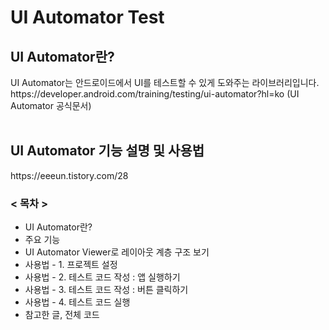 <h1>UI Automator Test</h1>
<h2>UI Automator란?</h2>
UI Automator는 안드로이드에서 UI를 테스트할 수 있게 도와주는 라이브러리입니다.<br>
https://developer.android.com/training/testing/ui-automator?hl=ko (UI Automator 공식문서) <br><br>

<h2>UI Automator 기능 설명 및 사용법</h2>
https://eeeun.tistory.com/28 <br>
<h3>< 목차 ></h3>

- UI Automator란?<br>
- 주요 기능<br>
- UI Automator Viewer로 레이아웃 계층 구조 보기<br>
- 사용법 - 1. 프로젝트 설정<br>
- 사용법 - 2. 테스트 코드 작성 : 앱 실행하기<br>
- 사용법 - 3. 테스트 코드 작성 : 버튼 클릭하기<br>
- 사용법 - 4. 테스트 코드 실행<br>
- 참고한 글, 전체 코드<br>
